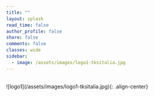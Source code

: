 ```yaml
---
title: ""
layout: splash
read_time: false
author_profile: false
share: false
comments: false
classes: wide
sidebar:
  - image: /assets/images/logo1-tksitalia.jpg
---
```


<!-- # Contatti
{: style="text-align: center;"}
--- -->
<br />
![logo1](/assets/images/logo1-tksitalia.jpg){: .align-center}
